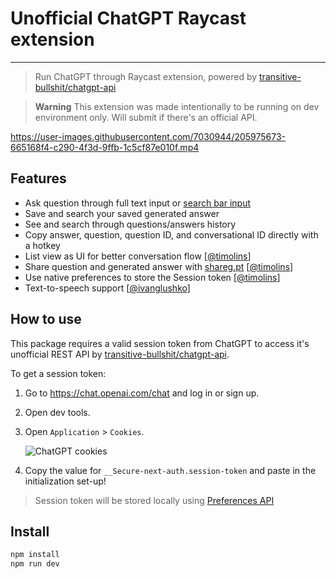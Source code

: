 # Unofficial ChatGPT Raycast extension

---

> Run ChatGPT through Raycast extension, powered by [transitive-bullshit/chatgpt-api](https://github.com/transitive-bullshit/chatgpt-api)

> **Warning**
> This extension was made intentionally to be running on dev environment only. Will submit if there's an official API.


https://user-images.githubusercontent.com/7030944/205975673-665168f4-c290-4f3d-9ffb-1c5cf87e010f.mp4


## Features
- Ask question through full text input or [search bar input](https://github.com/abielzulio/chatgpt-raycast/commit/e53e3d6284917729064f52583e8a1a39ff1c3176)
- Save and search your saved generated answer
- See and search through questions/answers history
- Copy answer, question, question ID, and conversational ID directly with a hotkey
- List view as UI for better conversation flow [[@timolins](https://github.com/abielzulio/chatgpt-raycast/commit/e53e3d6284917729064f52583e8a1a39ff1c3176)]
- Share question and generated answer with [shareg.pt](https://shareg.pt) [[@timolins](https://github.com/abielzulio/chatgpt-raycast/commit/e53e3d6284917729064f52583e8a1a39ff1c3176)]
- Use native preferences to store the Session token [[@timolins](https://github.com/abielzulio/chatgpt-raycast/commit/e53e3d6284917729064f52583e8a1a39ff1c3176)]
- Text-to-speech support [[@ivanglushko](https://github.com/abielzulio/chatgpt-raycast/commit/dab566ed8f5f14a74a911395d47c8083b0df54e6)]


## How to use

This package requires a valid session token from ChatGPT to access it's unofficial REST API by [transitive-bullshit/chatgpt-api](https://github.com/transitive-bullshit/chatgpt-api). 

To get a session token:
1. Go to https://chat.openai.com/chat and log in or sign up.
2. Open dev tools.
3. Open `Application` > `Cookies`.

   ![ChatGPT cookies](https://github.com/transitive-bullshit/chatgpt-api/blob/main/media/session-token.png?raw=true)
   
4. Copy the value for `__Secure-next-auth.session-token` and paste in the initialization set-up!

> Session token will be stored locally using [Preferences API](https://developers.raycast.com/api-reference/preferences)

## Install

```bash
npm install
npm run dev
```

